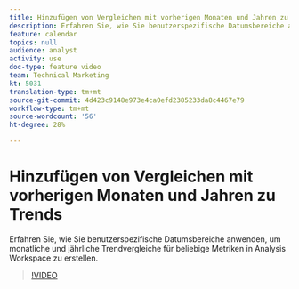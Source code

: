 ```yaml
---
title: Hinzufügen von Vergleichen mit vorherigen Monaten und Jahren zu Trends
description: Erfahren Sie, wie Sie benutzerspezifische Datumsbereiche anwenden, um monatliche und jährliche Trendvergleiche für beliebige Metriken in Analysis Workspace zu erstellen.
feature: calendar
topics: null
audience: analyst
activity: use
doc-type: feature video
team: Technical Marketing
kt: 5031
translation-type: tm+mt
source-git-commit: 4d423c9148e973e4ca0efd2385233da8c4467e79
workflow-type: tm+mt
source-wordcount: '56'
ht-degree: 28%

---
```



# Hinzufügen von Vergleichen mit vorherigen Monaten und Jahren zu Trends

Erfahren Sie, wie Sie benutzerspezifische Datumsbereiche anwenden, um monatliche und jährliche Trendvergleiche für beliebige Metriken in Analysis Workspace zu erstellen.

>[!VIDEO](https://video.tv.adobe.com/v/33772/?quality=12)
